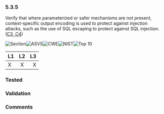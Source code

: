### 5.3.5 
Verify that where parameterized or safer mechanisms are not present, context-specific output encoding is used to protect against injection attacks, such as the use of SQL escaping to protect against SQL injection. ([C3, C4](https://www.owasp.org/index.php/OWASP_Proactive_Controls#tab=Formal_Numbering))

![Section](https://img.shields.io/badge/V5-green.svg)![ASVS](https://img.shields.io/badge/ASVS-5.3.5-blue.svg)![CWE](https://img.shields.io/badge/CWE-89-red.svg)![NIST](https://img.shields.io/badge/NIST--important.svg)![Top 10](https://img.shields.io/badge/OWASP%20Top%20Ten%202007-A2-lightgray.svg)

| L1| L2| L3|
| --|:--:|-:|
| X | X | X |

### Tested

### Validation

### Comments

        